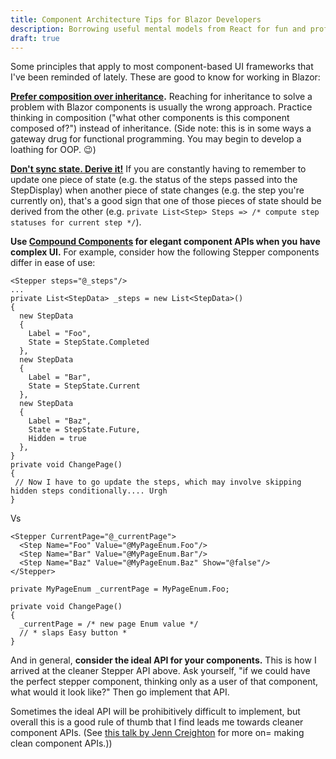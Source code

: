 ```yaml
---
title: Component Architecture Tips for Blazor Developers
description: Borrowing useful mental models from React for fun and profit
draft: true
---
```


Some principles that apply to most component-based UI frameworks that I've been reminded of lately.
These are good to know for working in Blazor:

**[Prefer composition over inheritance](https://en.wikipedia.org/wiki/Composition_over_inheritance).**
Reaching for inheritance to solve a problem with Blazor components
is usually the wrong approach. Practice thinking in composition ("what other components is this component
composed of?") instead of inheritance. (Side note: this is in some ways a gateway drug for functional
programming. You may begin to develop a loathing for OOP. 😉)

**[Don't sync state. Derive it!](https://kentcdodds.com/blog/dont-sync-state-derive-it)**
If you are constantly having to remember to update one piece of state
(e.g. the status of the steps passed into the StepDisplay) when another piece of state changes (e.g.
the step you're currently on), that's a good sign that one of those pieces of state should be derived
from the other (e.g. `private List<Step> Steps => /* compute step statuses for current step */`).

**Use [Compound Components](https://www.smashingmagazine.com/2021/08/compound-components-react/)
for elegant component APIs when you have complex UI.** For example, consider how the following Stepper components differ in ease of use:

```razor
<Stepper steps="@_steps"/>
...
private List<StepData> _steps = new List<StepData>()
{
  new StepData
  {
    Label = "Foo",
    State = StepState.Completed
  },
  new StepData
  {
    Label = "Bar",
    State = StepState.Current
  },
  new StepData
  {
    Label = "Baz",
    State = StepState.Future,
    Hidden = true
  },
}
private void ChangePage()
{
 // Now I have to go update the steps, which may involve skipping hidden steps conditionally.... Urgh
}
```

Vs

```razor
<Stepper CurrentPage="@_currentPage">
  <Step Name="Foo" Value="@MyPageEnum.Foo"/>
  <Step Name="Bar" Value="@MyPageEnum.Bar"/>
  <Step Name="Baz" Value="@MyPageEnum.Baz" Show="@false"/>
</Stepper>

private MyPageEnum _currentPage = MyPageEnum.Foo;

private void ChangePage()
{
  _currentPage = /* new page Enum value */
  // * slaps Easy button *
}
```

And in general, **consider the ideal API for your components.**
This is how I arrived at the cleaner Stepper API above.
Ask yourself, "if we could have the perfect stepper component, thinking only as a
user of that component, what would it look like?" Then go implement that API.

Sometimes the ideal API will be prohibitively difficult to implement, but overall this
is a good rule of thumb that I find leads me towards cleaner component APIs.
(See [this talk by Jenn Creighton](https://www.youtube.com/watch?v=L38FYURPHDo) for more on=
making clean component APIs.))

